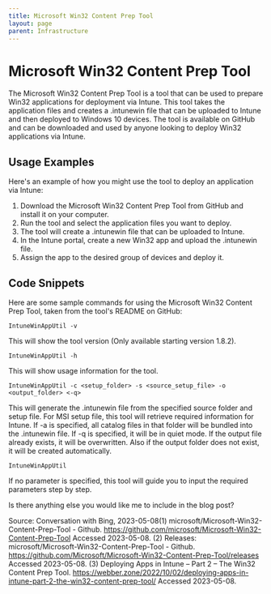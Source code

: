 ```yaml
---
title: Microsoft Win32 Content Prep Tool
layout: page
parent: Infrastructure
---
```


# Microsoft Win32 Content Prep Tool

The Microsoft Win32 Content Prep Tool is a tool that can be used to prepare Win32 applications for deployment via Intune. This tool takes the application files and creates a .intunewin file that can be uploaded to Intune and then deployed to Windows 10 devices. The tool is available on GitHub and can be downloaded and used by anyone looking to deploy Win32 applications via Intune.

## Usage Examples

Here's an example of how you might use the tool to deploy an application via Intune:
1. Download the Microsoft Win32 Content Prep Tool from GitHub and install it on your computer.
2. Run the tool and select the application files you want to deploy.
3. The tool will create a .intunewin file that can be uploaded to Intune.
4. In the Intune portal, create a new Win32 app and upload the .intunewin file.
5. Assign the app to the desired group of devices and deploy it.

## Code Snippets

Here are some sample commands for using the Microsoft Win32 Content Prep Tool, taken from the tool's README on GitHub:

```
IntuneWinAppUtil -v
```
This will show the tool version (Only available starting version 1.8.2).

```
IntuneWinAppUtil -h
```
This will show usage information for the tool.

```
IntuneWinAppUtil -c <setup_folder> -s <source_setup_file> -o <output_folder> <-q>
```
This will generate the .intunewin file from the specified source folder and setup file. For MSI setup file, this tool will retrieve required information for Intune. If -a is specified, all catalog files in that folder will be bundled into the .intunewin file. If -q is specified, it will be in quiet mode. If the output file already exists, it will be overwritten. Also if the output folder does not exist, it will be created automatically.

```
IntuneWinAppUtil
```
If no parameter is specified, this tool will guide you to input the required parameters step by step.

Is there anything else you would like me to include in the blog post?

Source: Conversation with Bing, 2023-05-08(1) microsoft/Microsoft-Win32-Content-Prep-Tool - Github. https://github.com/microsoft/Microsoft-Win32-Content-Prep-Tool Accessed 2023-05-08.
(2) Releases: microsoft/Microsoft-Win32-Content-Prep-Tool - Github. https://github.com/Microsoft/Microsoft-Win32-Content-Prep-Tool/releases Accessed 2023-05-08.
(3) Deploying Apps in Intune – Part 2 – The Win32 Content Prep Tool. https://webber.zone/2022/10/02/deploying-apps-in-intune-part-2-the-win32-content-prep-tool/ Accessed 2023-05-08.